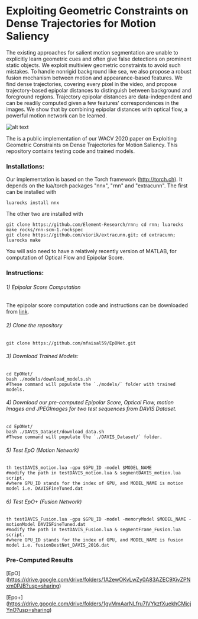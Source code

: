 # Exploiting Geometric Constraints on Dense Trajectories for Motion Saliency

The existing approaches for salient motion segmentation are unable to explicitly learn geometric cues and often give false detections on prominent static objects. We exploit multiview geometric constraints to avoid such mistakes. To handle nonrigid background like sea, we also propose a robust fusion mechanism between motion and appearance-based features. We find dense trajectories, covering every pixel in the video, and propose trajectory-based epipolar distances to distinguish between background and foreground regions. Trajectory epipolar distances are data-independent and can be readily computed given a few features' correspondences in the images. We show that by combining epipolar distances with optical flow, a powerful motion network can be learned.

![alt text](https://github.com/mfaisal59/EpONet/blob/master/images/flowDiagram.png)

The is a public implementation of our WACV 2020 paper on Exploiting Geometric Constraints on Dense Trajectories for Motion Saliency. This repository contains testing code and trained models.

### Installations:

Our implementation is based on the Torch framework (http://torch.ch). It depends on the lua/torch packages "nnx", "rnn" and "extracunn". The first can be installed with

	luarocks install nnx 

The other two are installed with 
	
	git clone https://github.com/Element-Research/rnn; cd rnn; luarocks make rocks/rnn-scm-1.rockspec
	git clone https://github.com/viorik/extracunn.git; cd extracunn; luarocks make 

You will aslo need to have a relatively recently version of MATLAB, for computation of Optical Flow and Epipolar Score. 


### Instructions:


###### 1) Epipolar Score Computation

The epipolar score computation code and instructions can be downloaded from [link](https://github.com/mfaisal59/EpipolarScore). 

###### 2) Clone the repository
	
```
git clone https://github.com/mfaisal59/EpONet.git
```

###### 3) Download Trained Models:

```
cd EpONet/
bash ./models/download_models.sh
#These command will populate the `./models/` folder with trained models.
```

###### 4) Download our pre-computed Epipolar Score, Optical Flow, motion Images and JPEGImages for two test sequences from DAVIS Dataset.

```
cd EpONet/
bash ./DAVIS_Dataset/download_data.sh
#These command will populate the `./DAVIS_Dataset/` folder.
```

###### 5) Test EpO (Motion Network)

```
th testDAVIS_motion.lua -gpu $GPU_ID -model $MODEL_NAME
#modify the path in testDAVIS_motion.lua & segmentDAVIS_motion.lua script.
#where GPU_ID stands for the index of GPU, and MODEL_NAME is motion model i.e. DAVISFineTuned.dat
```

###### 6) Test EpO+ (Fusion Network)

```
th testDAVIS_Fusion.lua -gpu $GPU_ID -model -memoryModel $MODEL_NAME -motionModel DAVISFineTuned.dat
#modify the path in testDAVIS_Fusion.lua & segmentFrame_Fusion.lua script.
#where GPU_ID stands for the index of GPU, and MODEL_NAME is fusion model i.e. fusionBestNet_DAVIS_2016.dat
```
		
### Pre-Computed Results
[EpO] (https://drive.google.com/drive/folders/1A2ewOKvLwZy0A83AZEC9XivZPNxm0PJB?usp=sharing)

[Epo+] (https://drive.google.com/drive/folders/1gvMmAarNLfru7IVYkzfXuekhCMjcjYnO?usp=sharing)
